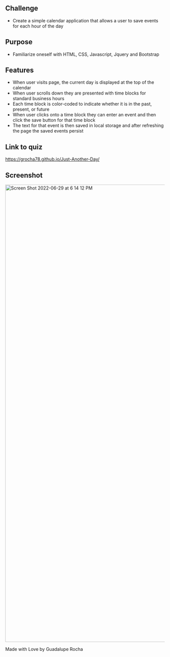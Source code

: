 ## Challenge
- Create a simple calendar application that allows a user to save events for each hour of the day

## Purpose
- Familiarize oneself with HTML, CSS, Javascript, Jquery and Bootstrap

## Features
- When user visits page, the current day is displayed at the top of the calendar
- When user scrolls down they are presented with time blocks for standard business hours
- Each time block is color-coded to indicate whether it is in the past, present, or future
- When user clicks onto a time block they can enter an event and then click the save button for that time block
- The text for that event is then saved in local storage and after refreshing the page the saved events persist

## Link to quiz
https://grocha78.github.io/Just-Another-Day/

## Screenshot
<img width="1440" alt="Screen Shot 2022-06-29 at 6 14 12 PM" src="https://user-images.githubusercontent.com/105673691/176561093-031639e0-7897-4e17-a920-66ac04730e91.png">

Made with Love by Guadalupe Rocha
